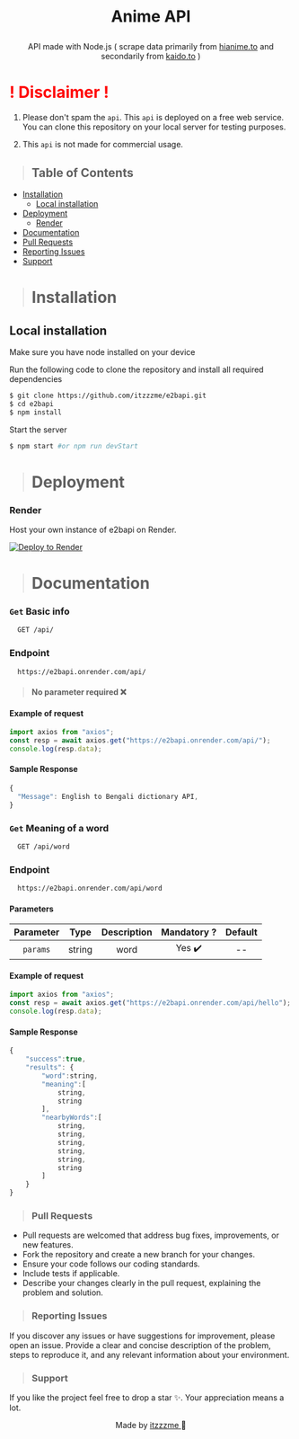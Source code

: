 # <p align="center">Anime API</p>

>

<p align="center">API made with Node.js ( scrape data primarily from <a href="https://hianime.to" target="_blank">hianime.to</a> and secondarily from <a href="https://kaido.to" target="_blank">kaido.to</a> )</p>

# <span style="color:red">! Disclaimer !</span>

1.  Please don't spam the `api`. This `api` is deployed on a free web service. You can clone this repository on your local server for testing purposes.

2.  This `api` is not made for commercial usage.

> <h2> Table of Contents </h2>

- [Installation](#installation)
  - [Local installation](#local-installation)
- [Deployment](#deployment)
  - [Render](#Render)
- [Documentation](#documentation)
- [Pull Requests](#pull-requests)
- [Reporting Issues](#reporting-issues)
- [Support](#support)

> # Installation

## Local installation

Make sure you have node installed on your device

Run the following code to clone the repository and install all required dependencies

```bash
$ git clone https://github.com/itzzzme/e2bapi.git
$ cd e2bapi
$ npm install
```

Start the server

```bash
$ npm start #or npm run devStart
```

> # Deployment

### Render

Host your own instance of e2bapi on Render.

[![Deploy to Render](https://render.com/images/deploy-to-render-button.svg)](https://render.com/deploy?repo=https://github.com/itzzzme/e2bapi)

> # Documentation

### `Get` Basic info

```bash
  GET /api/
```

### Endpoint

```bash
  https://e2bapi.onrender.com/api/
```

> #### No parameter required ❌

#### Example of request

```javascript
import axios from "axios";
const resp = await axios.get("https://e2bapi.onrender.com/api/");
console.log(resp.data);
```

#### Sample Response

```javascript
{
  "Message": English to Bengali dictionary API,
}
```

### `Get` Meaning of a word

```bash
  GET /api/word
```

### Endpoint

```bash
  https://e2bapi.onrender.com/api/word
```

#### Parameters

| Parameter |  Type  | Description | Mandatory ? | Default |
| :-------: | :----: | :---------: | :---------: | :-----: |
|   `params`    | string |    word     |   Yes ✔️    |   --    |

#### Example of request

```javascript
import axios from "axios";
const resp = await axios.get("https://e2bapi.onrender.com/api/hello");
console.log(resp.data);
```

#### Sample Response

```javascript
{
    "success":true,
    "results": {
        "word":string,
        "meaning":[
            string,
            string
        ],
        "nearbyWords":[
            string,
            string,
            string,
            string,
            string,
            string
        ]
    }
}

```

>### Pull Requests

- Pull requests are welcomed that address bug fixes, improvements, or new features.
- Fork the repository and create a new branch for your changes.
- Ensure your code follows our coding standards.
- Include tests if applicable.
- Describe your changes clearly in the pull request, explaining the problem and solution.

>### Reporting Issues

If you discover any issues or have suggestions for improvement, please open an issue. Provide a clear and concise description of the problem, steps to reproduce it, and any relevant information about your environment.

>### Support
If you like the project feel free to drop a star ✨. Your appreciation means a lot.

<p align="center" style="text-decoration: none;">Made by <a href="https://github.com/itzzzme" target="_blank">itzzzme 
</a>🫰</p>